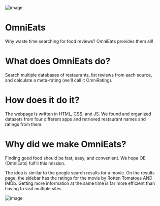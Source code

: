 ![image](https://github.com/prophet18/OmniEats/assets/91926522/0d9134ed-8217-4626-829f-31f3ec688166)

# OmniEats
Why waste time searching for food reviews? OmniEats provides them all!

# What does OmniEats do?
Search multiple databases of restaurants, list reviews from each source, and calculate a meta-rating (we'll call it OmniRating).

# How does it do it?
The webpage is written in HTML, CSS, and JS.
We found and organized datasets from four different apps and retrieved restaurant names and ratings from them.

# Why did we make OmniEats?
Finding good food should be fast, easy, and convenient. We hope OE (OmniEats) fulfill this mission.

The idea is similar to the google search results for a movie.
On the results page, the sidebar has the ratings for the movie by Rotten Tomatoes AND IMDb.
Getting more information at the same time is far more efficient than having to visit multiple sites.

![image](https://github.com/prophet18/OmniEats/assets/91926522/00cd652f-c120-4486-a2b8-5bfdaede5fd6)


